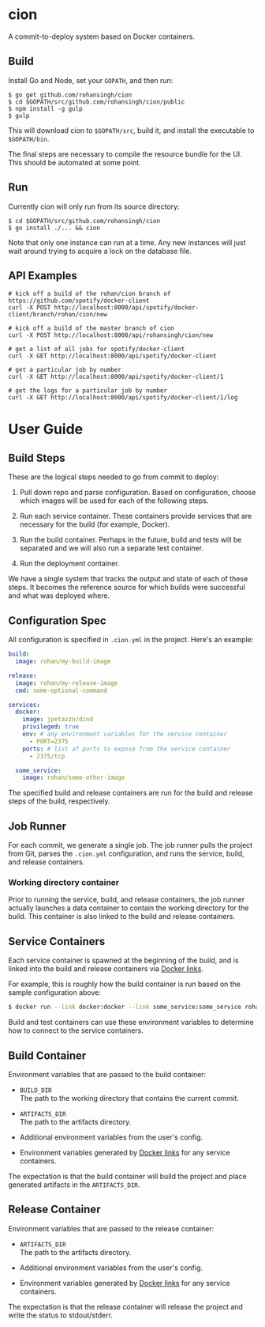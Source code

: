 cion
===
A commit-to-deploy system based on Docker containers.


Build
---
Install Go and Node, set your `GOPATH`, and then run:

    $ go get github.com/rohansingh/cion
    $ cd $GOPATH/src/github.com/rohansingh/cion/public
    $ npm install -g gulp
    $ gulp

This will download cion to `$GOPATH/src`, build it, and install the executable to `$GOPATH/bin`.

The final steps are necessary to compile the resource bundle for the UI. This should be automated
at some point.

Run
---
Currently cion will only run from its source directory:

    $ cd $GOPATH/src/github.com/rohansingh/cion
    $ go install ./... && cion

Note that only one instance can run at a time. Any new instances will just wait around trying to
acquire a lock on the database file.

API Examples
---

    # kick off a build of the rohan/cion branch of https://github.com/spotify/docker-client
    curl -X POST http://localhost:8000/api/spotify/docker-client/branch/rohan/cion/new

    # kick off a build of the master branch of cion
    curl -X POST http://localhost:8000/api/rohansingh/cion/new

    # get a list of all jobs for spotify/docker-client
    curl -X GET http://localhost:8000/api/spotify/docker-client

    # get a particular job by number
    curl -X GET http://localhost:8000/api/spotify/docker-client/1

    # get the logs for a particular job by number
    curl -X GET http://localhost:8000/api/spotify/docker-client/1/log

User Guide
===

Build Steps
---
These are the logical steps needed to go from commit to deploy:

1. Pull down repo and parse configuration. Based on configuration, choose which images will be used for each of the following steps.

2. Run each service container. These containers provide services that are necessary for the build (for example, Docker).

2. Run the build container. Perhaps in the future, build and tests will be separated and we will also run a separate test container.

3. Run the deployment container.

We have a single system that tracks the output and state of each of these steps. It becomes the reference source for which builds were successful and what was deployed where.

Configuration Spec
---

All configuration is specified in `.cion.yml` in the project. Here's an example:

```yaml
build:
  image: rohan/my-build-image

release:
  image: rohan/my-release-image
  cmd: some-optional-command

services:
  docker:
    image: jpetazzo/dind
    privileged: true
    env: # any environment variables for the service container
      - PORT=2375
    ports: # list af ports to expose from the service container
      - 2375/tcp

  some_service:
    image: rohan/some-other-image
```

The specified build and release containers are run for the build and release steps of the build, respectively.

Job Runner
---

For each commit, we generate a single job. The job runner pulls the project from Git, parses the `.cion.yml` configuration, and runs the service, build, and release containers.

### Working directory container

Prior to running the service, build, and release containers, the job runner actually launches a data container to contain the working directory for the build. This container is also linked to the build and release containers.

Service Containers
---

Each service container is spawned at the beginning of the build, and is linked into the build and release containers via [Docker links](https://docs.docker.com/userguide/dockerlinks/).

For example, this is roughly how the build container is run based on the sample configuration above:

 ```bash
 $ docker run --link docker:docker --link some_service:some_service rohan/my-build-image
 ```

Build and test containers can use these environment variables to determine how to connect to the service containers.

Build Container
---

Environment variables that are passed to the build container:

* `BUILD_DIR`<br />
  The path to the working directory that contains the current commit.

* `ARTIFACTS_DIR`<br />
  The path to the artifacts directory.

* Additional environment variables from the user's config.

* Environment variables generated by [Docker links](https://docs.docker.com/userguide/dockerlinks/) for any service containers.

The expectation is that the build container will build the project and place generated artifacts in the `ARTIFACTS_DIR`.

Release Container
---

Environment variables that are passed to the release container:

* `ARTIFACTS_DIR`<br />
  The path to the artifacts directory.

* Additional environment variables from the user's config.

* Environment variables generated by [Docker links](https://docs.docker.com/userguide/dockerlinks/) for any service containers.

The expectation is that the release container will release the project and write the status to stdout/stderr.
